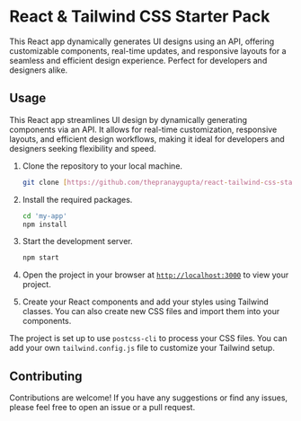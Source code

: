 # React & Tailwind CSS Starter Pack

This React app dynamically generates UI designs using an API, offering customizable components, real-time updates, and responsive layouts for a seamless and efficient design experience. Perfect for developers and designers alike.
## Usage

This React app streamlines UI design by dynamically generating components via an API. It allows for real-time customization, responsive layouts, and efficient design workflows, making it ideal for developers and designers seeking flexibility and speed.

1. Clone the repository to your local machine.
    ```sh
    git clone [https://github.com/thepranaygupta/react-tailwind-css-starter-pack.git](https://github.com/VaibhavBajpaij/Api_implimentaion_ReactApp_course/tree/master
    ```

1. Install the required packages.
    ```sh
    cd 'my-app'
    npm install
    ```

1. Start the development server.
    ```sh
    npm start
    ```
1. Open the project in your browser at [`http://localhost:3000`](http://localhost:3000) to view your project.
1. Create your React components and add your styles using Tailwind classes. You can also create new CSS files and import them into your components.

The project is set up to use `postcss-cli` to process your CSS files. You can add your own `tailwind.config.js` file to customize your Tailwind setup.

## Contributing

Contributions are welcome! If you have any suggestions or find any issues, please feel free to open an issue or a pull request.
